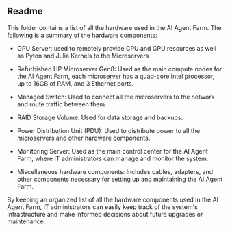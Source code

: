 ## Readme


This folder contains a list of all the hardware used in the AI Agent Farm. The following is a summary of the hardware components:

- GPU Server: used to remotely provide CPU and GPU resources as well as Pyton and Julia Kernels to the Microservers

- Refurbished HP Microserver Gen8: Used as the main compute nodes for the AI Agent Farm, each microserver has a quad-core Intel processor, up to 16GB of RAM, and 3 Ethernet ports.

- Managed Switch: Used to connect all the microservers to the network and route traffic between them.

- RAID Storage Volume: Used for data storage and backups.

- Power Distribution Unit (PDU): Used to distribute power to all the microservers and other hardware components.

- Monitoring Server: Used as the main control center for the AI Agent Farm, where IT administrators can manage and monitor the system.

- Miscellaneous hardware components: Includes cables, adapters, and other components necessary for setting up and maintaining the AI Agent Farm.

By keeping an organized list of all the hardware components used in the AI Agent Farm, IT administrators can easily keep track of the system's infrastructure and make informed decisions about future upgrades or maintenance.

